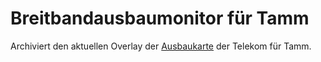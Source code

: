 # Breitbandausbaumonitor für Tamm

Archiviert den aktuellen Overlay der [Ausbaukarte](https://t-map.telekom.de/tmap2/coverage_checker/?initLayerGroup=fixedline&initLayerIds=coverage5G,coverageVDSL50,coverageVDSL100,coverageVDSL250,coverageGlasfaser1000,coveragePlanned) der Telekom für Tamm.
